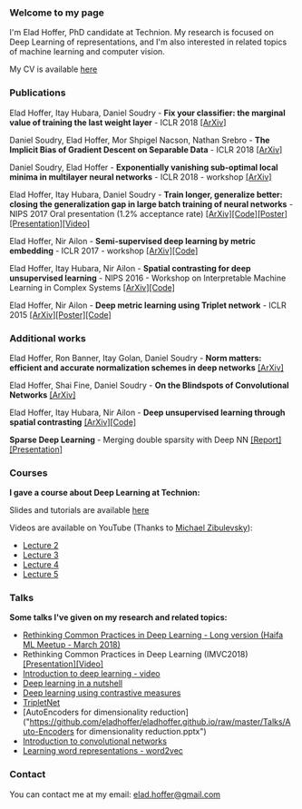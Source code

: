### Welcome to my page
I'm Elad Hoffer, PhD candidate at Technion.
My research is focused on Deep Learning of representations, and I'm also interested in related topics of machine learning and computer vision.

My CV is available [here](https://github.com/eladhoffer/eladhoffer.github.io/blob/master/Elad_Hoffer_CV2018.pdf?raw=true)

### Publications
Elad Hoffer, Itay Hubara, Daniel Soudry - **Fix your classifier: the marginal value of training the last weight layer** - ICLR 2018 [\[ArXiv\]](https://arxiv.org/abs/1801.04540)

Daniel Soudry, Elad Hoffer, Mor Shpigel Nacson, Nathan Srebro - **The Implicit Bias of Gradient Descent on Separable Data** - ICLR 2018 [\[ArXiv\]](https://arxiv.org/abs/1710.10345)

Daniel Soudry, Elad Hoffer - **Exponentially vanishing sub-optimal local minima in multilayer neural networks** - ICLR 2018 - workshop [\[ArXiv\]](https://arxiv.org/abs/1702.05777)

Elad Hoffer, Itay Hubara, Daniel Soudry - **Train longer, generalize better: closing the generalization gap in large batch training of neural networks** - NIPS 2017 Oral presentation (1.2% acceptance rate) [\[ArXiv\]](https://arxiv.org/abs/1705.08741)[\[Code\]](https://github.com/eladhoffer/bigBatch)[\[Poster\]](https://github.com/eladhoffer/eladhoffer.github.io/blob/master/train_longer_poster_nips2017.pdf?raw=true)[\[Presentation\]](https://github.com/eladhoffer/eladhoffer.github.io/blob/master/train_longer_presentation_nips2017.pdf?raw=true)[\[Video\]](https://youtu.be/WWWQXTb_69c?t=15m1s)

Elad Hoffer, Nir Ailon - **Semi-supervised deep learning by metric embedding** - ICLR 2017 - workshop [\[ArXiv\]](https://arxiv.org/abs/1611.01449)[\[Code\]](https://github.com/eladhoffer/SemiSupContrast)

Elad Hoffer, Itay Hubara, Nir Ailon - **Spatial contrasting for deep unsupervised learning** - NIPS 2016 - Workshop on Interpretable Machine Learning in Complex Systems [\[ArXiv\]](https://arxiv.org/abs/1610.00243)[\[Code\]](https://github.com/eladhoffer/SpatialContrasting)

Elad Hoffer, Nir Ailon - **Deep metric learning using Triplet network** - ICLR 2015 [\[ArXiv\]](http://arxiv.org/abs/1412.6622)[\[Poster\]](https://github.com/eladhoffer/eladhoffer.github.io/blob/master/triplet_poster.pdf?raw=true)[\[Code\]](https://github.com/eladhoffer/TripletNet)

### Additional works
Elad Hoffer, Ron Banner, Itay Golan, Daniel Soudry - **Norm matters: efficient and accurate normalization schemes in deep networks** [\[ArXiv\]](https://arxiv.org/abs/1803.01814)

Elad Hoffer, Shai Fine, Daniel Soudry - **On the Blindspots of Convolutional Networks** [\[ArXiv\]](https://arxiv.org/abs/1802.05187)

Elad Hoffer, Itay Hubara, Nir Ailon - **Deep unsupervised learning through spatial contrasting** [\[ArXiv\]](https://arxiv.org/abs/1610.00243)[\[Code\]](https://github.com/eladhoffer/SpatialContrasting)

**Sparse Deep Learning** - Merging double sparsity with Deep NN
[\[Report\]](https://github.com/eladhoffer/eladhoffer.github.io/raw/master/Projects/SparseDL-Project.pdf)
[\[Presentation\]](https://github.com/eladhoffer/eladhoffer.github.io/raw/master/Projects/SparseDL-Presentation.pdf)


### Courses
**I gave a course about Deep Learning at Technion:**

Slides and tutorials are available [here](https://github.com/eladhoffer/DeepLearningCourse.git)

Videos are available on YouTube (Thanks to [Michael Zibulevsky](https://sites.google.com/site/michaelzibulevsky/)):

* [Lecture 2](https://www.youtube.com/watch?v=_iwnLPQPj30)
* [Lecture 3](https://www.youtube.com/watch?v=8YNMBYgXFaY)
* [Lecture 4](https://www.youtube.com/watch?v=DA74IKkfPjQ)
* [Lecture 5](https://www.youtube.com/watch?v=M0nEbtsuWvw)


### Talks
**Some talks I've given on my research and related topics:**
* [Rethinking Common Practices in Deep Learning - Long version (Haifa ML Meetup - March 2018)](https://github.com/eladhoffer/eladhoffer.github.io/raw/master/Talks/ml_meetup_haifa_march2018.pdf)
* Rethinking Common Practices in Deep Learning (IMVC2018)[\[Presentation\]](https://github.com/eladhoffer/eladhoffer.github.io/raw/master/Talks/imvc_2018.pdf)[\[Video\]](https://www.youtube.com/watch?v=luN3S5LdVfU)
* [Introduction to deep learning - video](https://www.youtube.com/watch?v=JrFT3t7Bn5I&feature=youtu.be)
* [Deep learning in a nutshell](https://github.com/eladhoffer/eladhoffer.github.io/raw/master/Talks/nyc_talk.pdf)
* [Deep learning using contrastive measures](https://github.com/eladhoffer/eladhoffer.github.io/raw/master/Talks/eilat_talk.pdf)
* [TripletNet](https://github.com/eladhoffer/eladhoffer.github.io/raw/master/Talks/TripletNetPresentation.pdf)
* [AutoEncoders for dimensionality reduction]("https://github.com/eladhoffer/eladhoffer.github.io/raw/master/Talks/Auto-Encoders for dimensionality reduction.pptx")
* [Introduction to convolutional networks](https://github.com/eladhoffer/eladhoffer.github.io/raw/master/Talks/dlnlp.pdf)
* [Learning word representations - word2vec](https://github.com/eladhoffer/eladhoffer.github.io/raw/master/Talks/word2vec_presentation.pdf)

### Contact
You can contact me at my email: elad.hoffer@gmail.com
